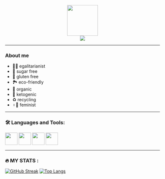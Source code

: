 <div id="header" align="center"> 
  <img src="https://media.giphy.com/media/kZqbBT64ECtjy/giphy.gif" width="100"/>
</div>
                                                                              
                                                                              
<div align="center">
  <a href="https://tolinme.tumblr.com/">
    <img src="https://img.shields.io/badge/tumblr-blue?logo=tumblr&style=for-the-badge"/>
  </a>
</div>

___

### About me

- 🤹🏻 egalitarianist
- 🙅 sugar free
- 🌾 gluten free
- 🏞️ eco-friendly
- 🌱 organic
- 🥑 ketogenic
- ♻️ recycling
- ♀️👊 feminist

___

### 🛠️ Languages and Tools:

<div>
  <img src="https://cdn.jsdelivr.net/gh/devicons/devicon/icons/html5/html5-original.svg" width="40"  />
  <img src="https://cdn.jsdelivr.net/gh/devicons/devicon/icons/javascript/javascript-original.svg" width="40"/>
  <img src="https://cdn.jsdelivr.net/gh/devicons/devicon/icons/css3/css3-original.svg" width="40"/>
  <img src="https://cdn.jsdelivr.net/gh/devicons/devicon/icons/figma/figma-original.svg" width="40"/>
</div>

___

### 🔥 MY STATS :
[![GitHub Streak](http://github-readme-streak-stats.herokuapp.com?user=Tolinme&theme=dark&background=000000)](https://git.io/streak-stats)
[![Top Langs](https://github-readme-stats.vercel.app/api/top-langs/?username=Tolinme&layout=compact&theme=vision-friendly-dark)](https://github.com/anuraghazra/github-readme-stats)
